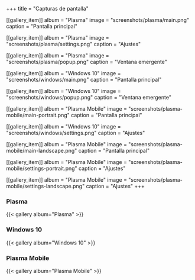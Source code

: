 +++
title = "Capturas de pantalla"

[[gallery_item]]
album = "Plasma"
image = "screenshots/plasma/main.png"
caption = "Pantalla principal"

[[gallery_item]]
album = "Plasma"
image = "screenshots/plasma/settings.png"
caption = "Ajustes"

[[gallery_item]]
album = "Plasma"
image = "screenshots/plasma/popup.png"
caption = "Ventana emergente"

[[gallery_item]]
album = "Windows 10"
image = "screenshots/windows/main.png"
caption = "Pantalla principal"

[[gallery_item]]
album = "Windows 10"
image = "screenshots/windows/popup.png"
caption = "Ventana emergente"

[[gallery_item]]
album = "Plasma Mobile"
image = "screenshots/plasma-mobile/main-portrait.png"
caption = "Pantalla principal"

[[gallery_item]]
album = "Windows 10"
image = "screenshots/windows/settings.png"
caption = "Ajustes"

[[gallery_item]]
album = "Plasma Mobile"
image = "screenshots/plasma-mobile/main-landscape.png"
caption = "Pantalla principal"

[[gallery_item]]
album = "Plasma Mobile"
image = "screenshots/plasma-mobile/settings-portrait.png"
caption = "Ajustes"

[[gallery_item]]
album = "Plasma Mobile"
image = "screenshots/plasma-mobile/settings-landscape.png"
caption = "Ajustes"
+++

### Plasma

{{< gallery album="Plasma" >}}

### Windows 10

{{< gallery album="Windows 10" >}}

### Plasma Mobile

{{< gallery album="Plasma Mobile" >}}

